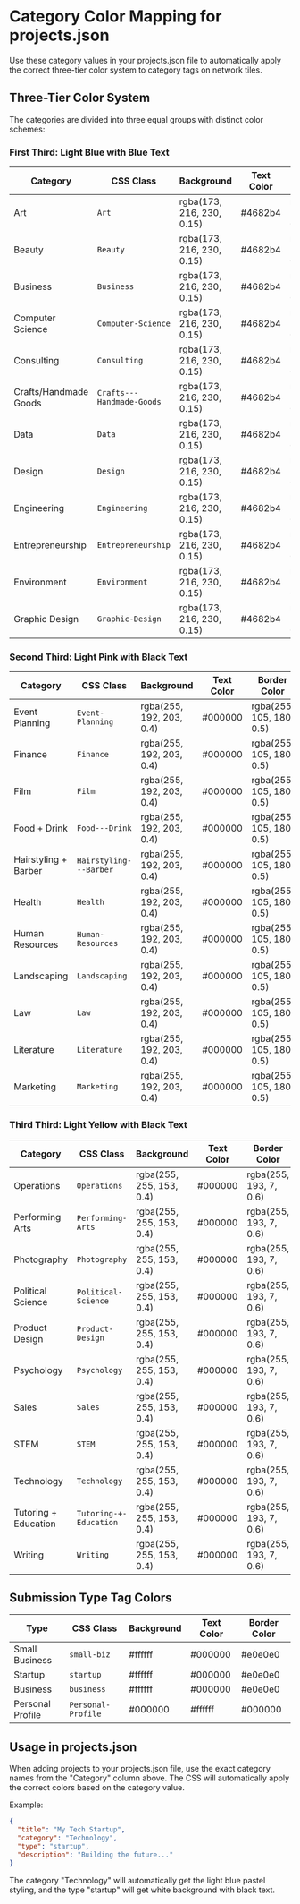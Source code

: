 # Category Color Mapping for projects.json

Use these category values in your projects.json file to automatically apply the correct three-tier color system to category tags on network tiles.

## Three-Tier Color System

The categories are divided into three equal groups with distinct color schemes:

### First Third: Light Blue with Blue Text
| Category | CSS Class | Background | Text Color | Border Color |
|----------|-----------|------------|------------|--------------|
| Art | `Art` | rgba(173, 216, 230, 0.15) | #4682b4 | rgba(173, 216, 230, 0.3) |
| Beauty | `Beauty` | rgba(173, 216, 230, 0.15) | #4682b4 | rgba(173, 216, 230, 0.3) |
| Business | `Business` | rgba(173, 216, 230, 0.15) | #4682b4 | rgba(173, 216, 230, 0.3) |
| Computer Science | `Computer-Science` | rgba(173, 216, 230, 0.15) | #4682b4 | rgba(173, 216, 230, 0.3) |
| Consulting | `Consulting` | rgba(173, 216, 230, 0.15) | #4682b4 | rgba(173, 216, 230, 0.3) |
| Crafts/Handmade Goods | `Crafts---Handmade-Goods` | rgba(173, 216, 230, 0.15) | #4682b4 | rgba(173, 216, 230, 0.3) |
| Data | `Data` | rgba(173, 216, 230, 0.15) | #4682b4 | rgba(173, 216, 230, 0.3) |
| Design | `Design` | rgba(173, 216, 230, 0.15) | #4682b4 | rgba(173, 216, 230, 0.3) |
| Engineering | `Engineering` | rgba(173, 216, 230, 0.15) | #4682b4 | rgba(173, 216, 230, 0.3) |
| Entrepreneurship | `Entrepreneurship` | rgba(173, 216, 230, 0.15) | #4682b4 | rgba(173, 216, 230, 0.3) |
| Environment | `Environment` | rgba(173, 216, 230, 0.15) | #4682b4 | rgba(173, 216, 230, 0.3) |
| Graphic Design | `Graphic-Design` | rgba(173, 216, 230, 0.15) | #4682b4 | rgba(173, 216, 230, 0.3) |

### Second Third: Light Pink with Black Text
| Category | CSS Class | Background | Text Color | Border Color |
|----------|-----------|------------|------------|--------------|
| Event Planning | `Event-Planning` | rgba(255, 192, 203, 0.4) | #000000 | rgba(255, 105, 180, 0.5) |
| Finance | `Finance` | rgba(255, 192, 203, 0.4) | #000000 | rgba(255, 105, 180, 0.5) |
| Film | `Film` | rgba(255, 192, 203, 0.4) | #000000 | rgba(255, 105, 180, 0.5) |
| Food + Drink | `Food---Drink` | rgba(255, 192, 203, 0.4) | #000000 | rgba(255, 105, 180, 0.5) |
| Hairstyling + Barber | `Hairstyling---Barber` | rgba(255, 192, 203, 0.4) | #000000 | rgba(255, 105, 180, 0.5) |
| Health | `Health` | rgba(255, 192, 203, 0.4) | #000000 | rgba(255, 105, 180, 0.5) |
| Human Resources | `Human-Resources` | rgba(255, 192, 203, 0.4) | #000000 | rgba(255, 105, 180, 0.5) |
| Landscaping | `Landscaping` | rgba(255, 192, 203, 0.4) | #000000 | rgba(255, 105, 180, 0.5) |
| Law | `Law` | rgba(255, 192, 203, 0.4) | #000000 | rgba(255, 105, 180, 0.5) |
| Literature | `Literature` | rgba(255, 192, 203, 0.4) | #000000 | rgba(255, 105, 180, 0.5) |
| Marketing | `Marketing` | rgba(255, 192, 203, 0.4) | #000000 | rgba(255, 105, 180, 0.5) |

### Third Third: Light Yellow with Black Text
| Category | CSS Class | Background | Text Color | Border Color |
|----------|-----------|------------|------------|--------------|
| Operations | `Operations` | rgba(255, 255, 153, 0.4) | #000000 | rgba(255, 193, 7, 0.6) |
| Performing Arts | `Performing-Arts` | rgba(255, 255, 153, 0.4) | #000000 | rgba(255, 193, 7, 0.6) |
| Photography | `Photography` | rgba(255, 255, 153, 0.4) | #000000 | rgba(255, 193, 7, 0.6) |
| Political Science | `Political-Science` | rgba(255, 255, 153, 0.4) | #000000 | rgba(255, 193, 7, 0.6) |
| Product Design | `Product-Design` | rgba(255, 255, 153, 0.4) | #000000 | rgba(255, 193, 7, 0.6) |
| Psychology | `Psychology` | rgba(255, 255, 153, 0.4) | #000000 | rgba(255, 193, 7, 0.6) |
| Sales | `Sales` | rgba(255, 255, 153, 0.4) | #000000 | rgba(255, 193, 7, 0.6) |
| STEM | `STEM` | rgba(255, 255, 153, 0.4) | #000000 | rgba(255, 193, 7, 0.6) |
| Technology | `Technology` | rgba(255, 255, 153, 0.4) | #000000 | rgba(255, 193, 7, 0.6) |
| Tutoring + Education | `Tutoring-+-Education` | rgba(255, 255, 153, 0.4) | #000000 | rgba(255, 193, 7, 0.6) |
| Writing | `Writing` | rgba(255, 255, 153, 0.4) | #000000 | rgba(255, 193, 7, 0.6) |

## Submission Type Tag Colors

| Type | CSS Class | Background | Text Color | Border Color |
|------|-----------|------------|------------|--------------|
| Small Business | `small-biz` | #ffffff | #000000 | #e0e0e0 |
| Startup | `startup` | #ffffff | #000000 | #e0e0e0 |
| Business | `business` | #ffffff | #000000 | #e0e0e0 |
| Personal Profile | `Personal-Profile` | #000000 | #ffffff | #000000 |

## Usage in projects.json

When adding projects to your projects.json file, use the exact category names from the "Category" column above. The CSS will automatically apply the correct colors based on the category value.

Example:
```json
{
  "title": "My Tech Startup",
  "category": "Technology",
  "type": "startup",
  "description": "Building the future..."
}
```

The category "Technology" will automatically get the light blue pastel styling, and the type "startup" will get white background with black text.
